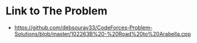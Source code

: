 # Link to The Problem
- https://github.com/debsourav33/CodeForces-Problem-Solutions/blob/master/102263B%20-%20Road%20to%20Arabella.cpp
